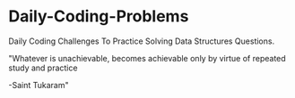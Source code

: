 # Daily-Coding-Problems
Daily Coding Challenges To Practice Solving Data Structures Questions.


"Whatever is unachievable, becomes achievable only by virtue of repeated study and practice

-Saint Tukaram"
